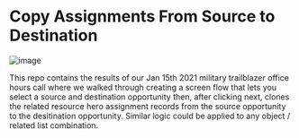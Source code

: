 # Copy Assignments From Source to Destination

![image](https://user-images.githubusercontent.com/1509672/104763820-7d7a1200-5734-11eb-8553-b4eff77cd743.png)

This repo contains the results of our Jan 15th 2021 military trailblazer office hours call where we walked through creating a screen flow that lets you select a source and destination opportunity then, after clicking next, clones the related resource hero assignment records from the source opportunity to the desitination opportunity.  Similar logic could be applied to any object / related list combination.
